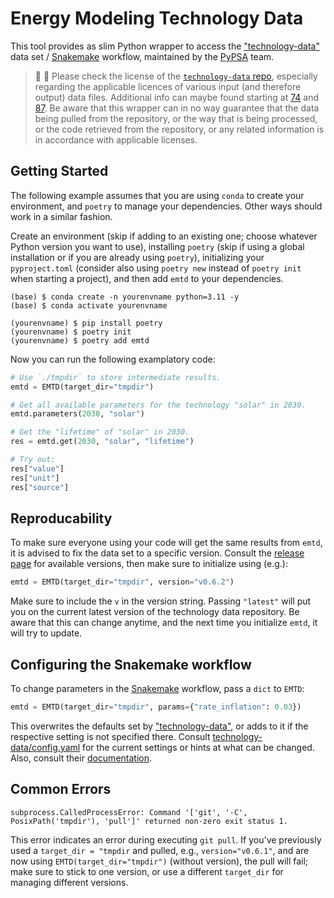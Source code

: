 # Energy Modeling Technology Data

This tool provides as slim Python wrapper to access the
["technology-data"](https://github.com/PyPSA/technology-data) data set /
[Snakemake](https://snakemake.readthedocs.io/en/stable/) workflow, maintained by the [PyPSA](https://github.com/PyPSA)
team.

> 🚨 🚨 Please check the license of the [`technology-data` repo](https://github.com/PyPSA/technology-data), especially
regarding the applicable licences of various input (and therefore output) data files. Additional info can maybe found
starting at [74](https://github.com/PyPSA/technology-data/issues/74) and
[87](https://github.com/PyPSA/technology-data/pull/87). Be aware that this wrapper can in no way guarantee that the data
being pulled from the repository, or the way that is being processed, or the code retrieved from the repository, or any
related information is in accordance with applicable licenses.

## Getting Started

The following example assumes that you are using `conda` to create your environment, and `poetry` to manage your
dependencies. Other ways should work in a similar fashion.

Create an environment (skip if adding to an existing one; choose whatever Python version you want to use), installing
`poetry` (skip if using a global installation or if you are already using `poetry`), initializing your `pyproject.toml`
(consider also using `poetry new` instead of `poetry init` when starting a project), and then add `emtd` to your
dependencies.

```shell
(base) $ conda create -n yourenvname python=3.11 -y
(base) $ conda activate yourenvname

(yourenvname) $ pip install poetry
(yourenvname) $ poetry init
(yourenvname) $ poetry add emtd
```

Now you can run the following examplatory code:

```python
# Use `./tmpdir` to store intermediate results.
emtd = EMTD(target_dir="tmpdir")

# Get all available parameters for the technology "solar" in 2030.
emtd.parameters(2030, "solar")

# Get the "lifetime" of "solar" in 2030.
res = emtd.get(2030, "solar", "lifetime")

# Try out:
res["value"]
res["unit"]
res["source"]
```

## Reproducability
To make sure everyone using your code will get the same results from `emtd`, it is advised to fix the data set to a 
specific version. Consult the [release page](https://github.com/PyPSA/technology-data/releases) for available versions,
then make sure to initialize using (e.g.):

```python
emtd = EMTD(target_dir="tmpdir", version="v0.6.2")
```

Make sure to include the `v` in the version string. Passing `"latest"` will put you on the current latest version of the
technology data repository. Be aware that this can change anytime, and the next time you initialize `emtd`, it will try
to update.

## Configuring the Snakemake workflow
To change parameters in the [Snakemake](https://snakemake.readthedocs.io/en/stable/) workflow, pass a `dict` to `EMTD`:

```python
emtd = EMTD(target_dir="tmpdir", params={"rate_inflation": 0.03})
```

This overwrites the defaults set by ["technology-data"](https://github.com/PyPSA/technology-data), or adds to it if the
respective setting is not specified there. Consult
[technology-data/config.yaml](https://github.com/PyPSA/technology-data/blob/master/config.yaml) for the current settings
or hints at what can be changed. Also, consult their [documentation](https://technology-data.readthedocs.io/en/latest/).

## Common Errors

```
subprocess.CalledProcessError: Command '['git', '-C', PosixPath('tmpdir'), 'pull']' returned non-zero exit status 1.
```

This error indicates an error during executing `git pull`. If you've previously used a `target_dir = "tmpdir` and
pulled, e.g., `version="v0.6.1"`, and are now using `EMTD(target_dir="tmpdir")` (without version), the pull will fail;
make sure to stick to one version, or use a different `target_dir` for managing different versions.
